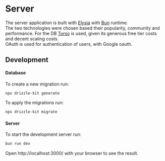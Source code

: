# Server

The server application is built with [Elysia](https://elysiajs.com/) with [Bun](https://bun.sh/) runtime.  
The two technologies were chosen based their popularity, community and performance. For the DB [Turso](https://turso.tech/) is used, given its generous free tier costs and decent scaling costs.  
OAuth is used for authentication of users, with Google oauth.

## Development

#### Database

To create a new migration run:

```bash
npx drizzle-kit generate
```

To apply the migrations run:

```bash
npx drizzle-kit migrate
```

#### Server

To start the development server run:

```bash
bun run dev
```

Open http://localhost:3000/ with your browser to see the result.
